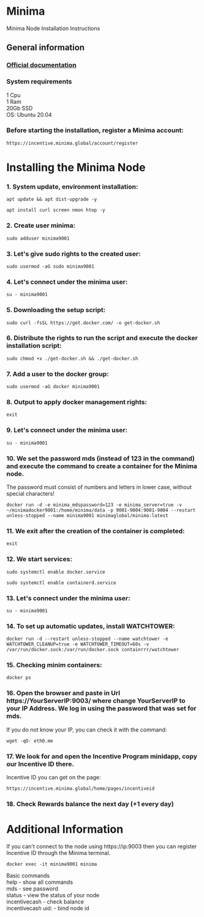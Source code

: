 # Minima
Minima Node Installation Instructions

## General information

### [Official documentation](https://docs.minima.global/docs/runanode/selectplatform/linux_vps/)
### System requirements </br>
1 Cpu </br> 
1 Ram </br> 
20Gb SSD </br>
OS: Ubuntu 20.04

### Before starting the installation, register a Minima account:
```
https://incentive.minima.global/account/register
```
# Installing the Minima Node
### 1. System update, environment installation:
```
apt update && apt dist-upgrade -y
```
```
apt install curl screen nmon htop -y
```
### 2. Create user minima:
```
sudo adduser minima9001
```
### 3. Let's give sudo rights to the created user:
```
sudo usermod -aG sudo minima9001
```
### 4. Let's connect under the minima user:
```
su - minima9001
```
### 5. Downloading the setup script:
```
sudo curl -fsSL https://get.docker.com/ -o get-docker.sh
```
### 6. Distribute the rights to run the script and execute the docker installation script:
```
sudo chmod +x ./get-docker.sh && ./get-docker.sh
```
### 7. Add a user to the docker group:
```
sudo usermod -aG docker minima9001
```
### 8. Output to apply docker management rights:
```
exit
```
### 9. Let's connect under the minima user:
```
su - minima9001
```
### 10. We set the password mds (instead of 123 in the command) and execute the command to create a container for the Minima node.
The password must consist of numbers and letters in lower case, without special characters!
```
docker run -d -e minima_mdspassword=123 -e minima_server=true -v ~/minimadocker9001:/home/minima/data -p 9001-9004:9001-9004 --restart unless-stopped --name minima9001 minimaglobal/minima:latest
```
### 11. We exit after the creation of the container is completed:
```
exit
```
### 12. We start services:
```
sudo systemctl enable docker.service
```
```
sudo systemctl enable containerd.service
```
### 13. Let's connect under the minima user:
```
su - minima9001
```
### 14. To set up automatic updates, install WATCHTOWER:
```
docker run -d --restart unless-stopped --name watchtower -e WATCHTOWER_CLEANUP=true -e WATCHTOWER_TIMEOUT=60s -v /var/run/docker.sock:/var/run/docker.sock containrrr/watchtower
```
### 15. Checking minim containers:
```
docker ps
```
### 16. Open the browser and paste in Url https://YourServerIP:9003/ where change YourServerIP to your IP Address. We log in using the password that was set for mds.
If you do not know your IP, you can check it with the command:
```
wget -qO- eth0.me
```
### 17. We look for and open the Incentive Program minidapp, copy our Incentive ID there.
Incentive ID you can get on the page:
```
https://incentive.minima.global/home/pages/incentiveid
```
### 18. Check Rewards balance the next day (+1 every day)

# Additional Information
If you can't connect to the node using https://ip:9003 then you can register Incentive ID through the Minima terminal.
```
docker exec -it minima9001 minima
```
Basic commands </br>
help - show all commands </br>
mds - see password </br>
status - view the status of your node </br>
incentivecash - check balance </br>
incentivecash uid: - bind node id </br>

